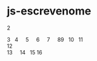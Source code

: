 # js-escrevenome
<!DOCTYPE html>
2
<html lang="en">
3
  <head>
4
    <script src="https://cdnjs.cloudflare.com/ajax/libs/p5.js/1.9.4/p5.js"></script>
5
    <script src="https://cdnjs.cloudflare.com/ajax/libs/p5.js/1.9.4/addons/p5.sound.min.js"></script>
6
    <link rel="stylesheet" type="text/css" href="style.css">
7
    <meta charset="utf-8" />
8
​
9
  </head>
10
  <body>
11
    <main>
12
    </main>
13
    <script src="sketch.js"></script>
14
  </body>
15
</html>
16
